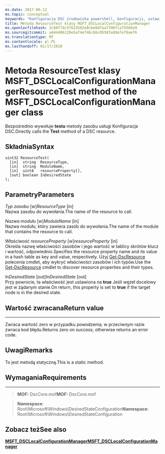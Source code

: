 ```yaml
---
ms.date: 2017-06-12
ms.topic: conceptual
keywords: "Konfiguracja DSC środowiska powershell, konfiguracji, ustawienia"
title: Metoda ResourceTest klasy MSFT_DSCLocalConfigurationManager
ms.openlocfilehash: 3c88f74c5f623502e8cbe0d7aa7390fca75569a9
ms.sourcegitcommit: a444406120e5af4e746cbbc0558fe89a7e78aef6
ms.translationtype: MT
ms.contentlocale: pl-PL
ms.lasthandoff: 01/17/2018
---
```

# <a name="resourcetest-method-of-the-msftdsclocalconfigurationmanager-class"></a><span data-ttu-id="c3230-103">Metoda ResourceTest klasy MSFT_DSCLocalConfigurationManager</span><span class="sxs-lookup"><span data-stu-id="c3230-103">ResourceTest method of the MSFT_DSCLocalConfigurationManager class</span></span>

<span data-ttu-id="c3230-104">Bezpośrednio wywołuje **testu** metody zasobu usługi Konfiguracja DSC.</span><span class="sxs-lookup"><span data-stu-id="c3230-104">Directly calls the **Test** method of a DSC resource.</span></span>

<a name="syntax"></a><span data-ttu-id="c3230-105">Składnia</span><span class="sxs-lookup"><span data-stu-id="c3230-105">Syntax</span></span>
------

```mof
uint32 ResourceTest(
  [in]  string  ResourceType,
  [in]  string  ModuleName,
  [in]  uint8   resourceProperty[],
  [out] boolean InDesiredState
);
```

<a name="parameters"></a><span data-ttu-id="c3230-106">Parametry</span><span class="sxs-lookup"><span data-stu-id="c3230-106">Parameters</span></span>
----------

<span data-ttu-id="c3230-107">*Typ zasobu* \[w\]</span><span class="sxs-lookup"><span data-stu-id="c3230-107">*ResourceType* \[in\]</span></span>  
<span data-ttu-id="c3230-108">Nazwa zasobu do wywołania.</span><span class="sxs-lookup"><span data-stu-id="c3230-108">The name of the resource to call.</span></span>

<span data-ttu-id="c3230-109">*Nazwa modułu* \[w\]</span><span class="sxs-lookup"><span data-stu-id="c3230-109">*ModuleName* \[in\]</span></span>  
<span data-ttu-id="c3230-110">Nazwa modułu, który zawiera zasób do wywołania.</span><span class="sxs-lookup"><span data-stu-id="c3230-110">The name of the module that contains the resource to call.</span></span>

<span data-ttu-id="c3230-111">*Właściwość resourceProperty* \[w\]</span><span class="sxs-lookup"><span data-stu-id="c3230-111">*resourceProperty* \[in\]</span></span>  
<span data-ttu-id="c3230-112">Określa nazwę właściwości zasobów i jego wartość w tablicy skrótów klucz i wartość, odpowiednio.</span><span class="sxs-lookup"><span data-stu-id="c3230-112">Specifies the resource property name and its value in a hash table as key and value, respectively.</span></span> <span data-ttu-id="c3230-113">Użyj [Get-DscResource](https://technet.microsoft.com/en-us/library/dn521625.aspx) polecenia cmdlet, aby wykryć właściwości zasobów i ich typów.</span><span class="sxs-lookup"><span data-stu-id="c3230-113">Use the [Get-DscResource](https://technet.microsoft.com/en-us/library/dn521625.aspx) cmdlet to discover resource properties and their types.</span></span>

<span data-ttu-id="c3230-114">*InDesiredState* \[out\]</span><span class="sxs-lookup"><span data-stu-id="c3230-114">*InDesiredState* \[out\]</span></span>  
<span data-ttu-id="c3230-115">Przy powrocie, ta właściwość jest ustawiona na **true** Jeśli węzeł docelowy jest w żądanym stanie.</span><span class="sxs-lookup"><span data-stu-id="c3230-115">On return, this property is set to **true** if the target node is in the desired state.</span></span>

## <a name="return-value"></a><span data-ttu-id="c3230-116">Wartość zwracana</span><span class="sxs-lookup"><span data-stu-id="c3230-116">Return value</span></span>
------------

<span data-ttu-id="c3230-117">Zwraca wartość zero w przypadku powodzenia; w przeciwnym razie zwraca kod błędu.</span><span class="sxs-lookup"><span data-stu-id="c3230-117">Returns zero on success; otherwise returns an error code.</span></span>

## <a name="remarks"></a><span data-ttu-id="c3230-118">Uwagi</span><span class="sxs-lookup"><span data-stu-id="c3230-118">Remarks</span></span>

<span data-ttu-id="c3230-119">To jest metodą statyczną.</span><span class="sxs-lookup"><span data-stu-id="c3230-119">This is a static method.</span></span>

## <a name="requirements"></a><span data-ttu-id="c3230-120">Wymagania</span><span class="sxs-lookup"><span data-stu-id="c3230-120">Requirements</span></span>
------------
><span data-ttu-id="c3230-121">**MOF:** DscCore.mof</span><span class="sxs-lookup"><span data-stu-id="c3230-121">**MOF:** DscCore.mof</span></span>

><span data-ttu-id="c3230-122">**Namespace**: Root\Microsoft\Windows\DesiredStateConfiguration</span><span class="sxs-lookup"><span data-stu-id="c3230-122">**Namespace**: Root\Microsoft\Windows\DesiredStateConfiguration</span></span>


## <a name="see-also"></a><span data-ttu-id="c3230-123">Zobacz też</span><span class="sxs-lookup"><span data-stu-id="c3230-123">See also</span></span>


[<span data-ttu-id="c3230-124">**MSFT_DSCLocalConfigurationManager**</span><span class="sxs-lookup"><span data-stu-id="c3230-124">**MSFT_DSCLocalConfigurationManager**</span></span>](msft-dsclocalconfigurationmanager.md)


 

 



